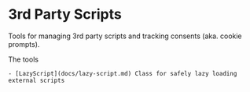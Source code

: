 # 3rd Party Scripts

Tools for managing 3rd party scripts and tracking consents (aka. cookie
prompts).

The tools

    - [LazyScript](docs/lazy-script.md) Class for safely lazy loading external scripts
